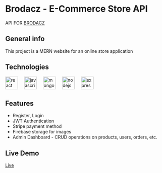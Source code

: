 # Brodacz - E-Commerce Store API

API FOR [BRODACZ](https://github.com/krychkarol/brodacz-ecommerce-store)

## General info
This project is a MERN website for an online store application

## Technologies

<div align="left">
  <img src="https://cdn.jsdelivr.net/gh/devicons/devicon/icons/react/react-original.svg" height="40" alt="react logo"  />
  <img width="12" />
  <img src="https://cdn.jsdelivr.net/gh/devicons/devicon/icons/javascript/javascript-original.svg" height="40" alt="javascript logo"  />
  <img width="12" />
  <img src="https://cdn.jsdelivr.net/gh/devicons/devicon/icons/mongodb/mongodb-original.svg" height="40" alt="mongodb logo"  />
  <img width="12" />
  <img src="https://cdn.jsdelivr.net/gh/devicons/devicon/icons/nodejs/nodejs-original.svg" height="40" alt="nodejs logo"  />
  <img width="12" />
  <img src="https://cdn.jsdelivr.net/gh/devicons/devicon/icons/express/express-original.svg" height="40" alt="express logo"  />
</div>

## Features
- Register, Login
- JWT Authentication
- Stripe payment method
- Firebase storage for images
- Admin Dashboard - CRUD operations on products, users, orders, etc.

## Live Demo
[Live](https://brodacz.krychkarol.pl/)
